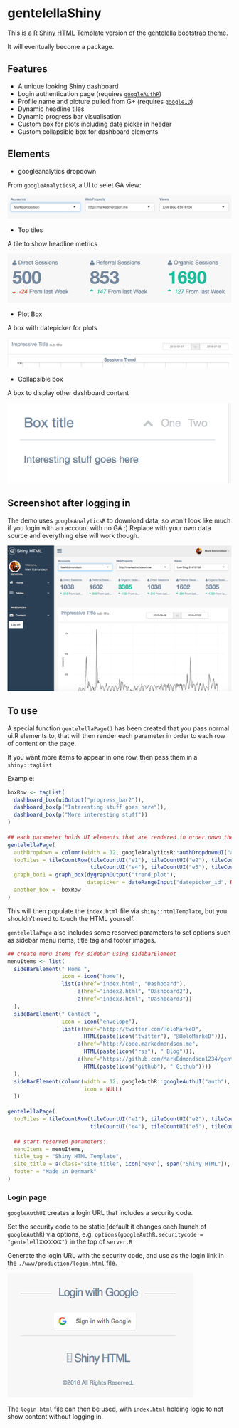 # gentelellaShiny

This is a R [Shiny HTML Template](http://shiny.rstudio.com/articles/templates.html) version of the [gentelella bootstrap theme](https://github.com/puikinsh/gentelella).

It will eventually become a package.

## Features

* A unique looking Shiny dashboard
* Login authentication page (requires [`googleAuthR`](https://github.com/MarkEdmondson1234/googleAuthR))
* Profile name and picture pulled from G+ (requires [`googleID`](https://github.com/MarkEdmondson1234/googleID))
* Dynamic headline tiles
* Dynamic progress bar visualisation
* Custom box for plots including date picker in header
* Custom collapsible box for dashboard elements

## Elements

* googleanalytics dropdown

From `googleAnalyticsR`, a UI to selet GA view:

![](ga_dropdown.png)

* Top tiles

A tile to show headline metrics

![](top_tiles.png)

* Plot Box

A box with datepicker for plots

![](plot_box.png)

* Collapsible box

A box to display other dashboard content

![](dash_box.png)

## Screenshot after logging in

The demo uses `googleAnalyticsR` to download data, so won't look like much if you login with an account with no GA :)  Replace with your own data source and everything else will work though. 

![](gentellelaShinydemo.png)

## To use

A special function `gentelellaPage()` has been created that you pass normal ui.R elements to, that will then render each parameter in order to each row of content on the page.

If you want more items to appear in one row, then pass them in a `shiny::tagList`

Example:

```r
boxRow <- tagList(
  dashboard_box(uiOutput("progress_bar2")),
  dashboard_box(p("Interesting stuff goes here")),
  dashboard_box(p("More interesting stuff"))
)

## each parameter holds UI elements that are rendered in order down the content page
gentelellaPage(
  authDropdown = column(width = 12, googleAnalyticsR::authDropdownUI("auth_dropdown")),
  topTiles = tileCountRow(tileCountUI("e1"), tileCountUI("e2"), tileCountUI("e3"),
                          tileCountUI("e4"), tileCountUI("e5"), tileCountUI("e6")),
  graph_box1 = graph_box(dygraphOutput("trend_plot"),
                         datepicker = dateRangeInput("datepicker_id", NULL, start = Sys.Date() - 300)),
  another_box =  boxRow
)

```

This will then populate the `index.html` file via `shiny::htmlTemplate`, but you shouldn't need to touch the HTML yourself. 

`gentelellaPage` also includes some reserved parameters to set options such as sidebar menu items, title tag and footer images.

```r
## create menu items for sidebar using sidebarElement
menuItems <- list(
  sideBarElement(" Home ",
                 icon = icon("home"),
                 list(a(href="index.html", "Dashboard"),
                      a(href="index2.html", "Dashboard2"),
                      a(href="index3.html", "Dashboard3"))                        
  ),
  sideBarElement(" Contact ",
                 icon = icon("envelope"),
                 list(a(href="http://twitter.com/HoloMarkeD", 
                        HTML(paste(icon("twitter"), "@HoloMarkeD"))),
                      a(href="http://code.markedmondson.me", 
                        HTML(paste(icon("rss"), " Blog"))),
                      a(href="https://github.com/MarkEdmondson1234/gentelellaShiny", 
                        HTML(paste(icon("github"), " Github"))))                        
  ),
  sideBarElement(column(width = 12, googleAuthR::googleAuthUI("auth"),
                        icon = NULL)
  ))

gentelellaPage(
  topTiles = tileCountRow(tileCountUI("e1"), tileCountUI("e2"), tileCountUI("e3"),
                          tileCountUI("e4"), tileCountUI("e5"), tileCountUI("e6")),
  
  ## start reserved parameters:
  menuItems = menuItems,
  title_tag = "Shiny HTML Template",
  site_title = a(class="site_title", icon("eye"), span("Shiny HTML")),
  footer = "Made in Denmark"
)
```

### Login page

`googleAuthUI` creates a login URL that includes a security code.  

Set the security code to be static (default it changes each launch of `googleAuthR`) via options, e.g. `options(googleAuthR.securitycode = "gentelellXXXXXXX")` in the top of `server.R`

Generate the login URL with the security code, and use as the login link in the `./www/production/login.html` file.

![](googleLogin.png)

The `login.html` file can then be used, with `index.html` holding logic to not show content without logging in.
